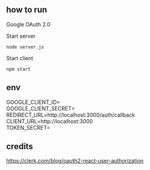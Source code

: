 ## how to run
Google OAuth 2.0

Start server
```
node server.js
```
Start client
```
npm start
```

## env
GOOGLE_CLIENT_ID=<the client ID you created earlier>  
GOOGLE_CLIENT_SECRET=<the client secret you created earlier>  
REDIRECT_URL=http://localhost:3000/auth/callback  
CLIENT_URL=http://localhost:3000  
TOKEN_SECRET=<any random string>  

## credits
https://clerk.com/blog/oauth2-react-user-authorization
